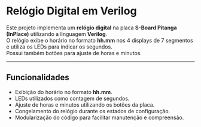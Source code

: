 # Relógio Digital em Verilog

Este projeto implementa um **relógio digital** na placa **S-Board Pitanga (InPlace)** utilizando a linguagem **Verilog**.  
O relógio exibe o horário no formato **hh.mm** nos 4 displays de 7 segmentos e utiliza os LEDs para indicar os segundos.  
Possui também botões para ajuste de horas e minutos.

---

## Funcionalidades

- Exibição do horário no formato **hh.mm**.  
- LEDs utilizados como contagem de segundos.  
- Ajuste de horas e minutos utilizando os botões da placa.  
- Congelamento do relógio durante os estados de configuração.  
- Modularização do código para facilitar manutenção e compreensão.  
